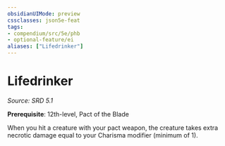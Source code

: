 ```yaml
---
obsidianUIMode: preview
cssclasses: json5e-feat
tags:
- compendium/src/5e/phb
- optional-feature/ei
aliases: ["Lifedrinker"]
---
```

# Lifedrinker
*Source: SRD 5.1*  

**Prerequisite**: 12th-level, Pact of the Blade

When you hit a creature with your pact weapon, the creature takes extra necrotic damage equal to your Charisma modifier (minimum of 1).